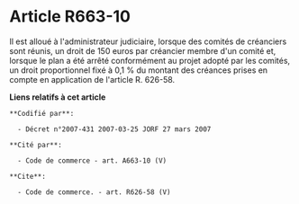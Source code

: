 # Article R663-10

Il est alloué à l'administrateur judiciaire, lorsque des comités de créanciers sont réunis, un droit de 150 euros par
créancier membre d'un comité et, lorsque le plan a été arrêté conformément au projet adopté par les comités, un droit
proportionnel fixé à 0,1 % du montant des créances prises en compte en application de l'article R. 626-58.

**Liens relatifs à cet article**

	**Codifié par**:

	  - Décret n°2007-431 2007-03-25 JORF 27 mars 2007

	**Cité par**:

	  - Code de commerce - art. A663-10 (V)

	**Cite**:

	  - Code de commerce. - art. R626-58 (V)
